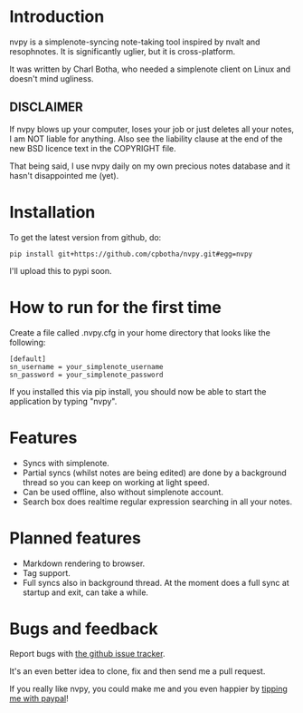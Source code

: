 Introduction
============

nvpy is a simplenote-syncing note-taking tool inspired by nvalt and
resophnotes. It is significantly uglier, but it is cross-platform.

It was written by Charl Botha, who needed a simplenote client on
Linux and doesn't mind ugliness.

DISCLAIMER
----------
If nvpy blows up your computer, loses your job or just deletes all
your notes, I am NOT liable for anything. Also see the liability
clause at the end of the new BSD licence text in the COPYRIGHT file.

That being said, I use nvpy daily on my own precious notes database
and it hasn't disappointed me (yet).

Installation
============

To get the latest version from github, do:

    pip install git+https://github.com/cpbotha/nvpy.git#egg=nvpy

I'll upload this to pypi soon.

How to run for the first time
=============================

Create a file called .nvpy.cfg in your home directory that looks like
the following:

    [default]
    sn_username = your_simplenote_username
    sn_password = your_simplenote_password

If you installed this via pip install, you should now be able to start
the application by typing "nvpy".

Features
========

* Syncs with simplenote.
* Partial syncs (whilst notes are being edited) are done by a
  background thread so you can keep on working at light speed.
* Can be used offline, also without simplenote account.
* Search box does realtime regular expression searching in all your
  notes.

Planned features
================

* Markdown rendering to browser.
* Tag support.
* Full syncs also in background thread. At the moment does a full sync
  at startup and exit, can take a while.

Bugs and feedback
=================

Report bugs with [the github issue tracker](https://github.com/cpbotha/nvpy/issues).

It's an even better idea to clone, fix and then send me a pull
request.

If you really like nvpy, you could make me and you even happier by
[tipping me with
paypal](https://www.paypal.com/cgi-bin/webscr?cmd=_s-xclick&hosted_button_id=BXXTJ9E97DG52)! 

